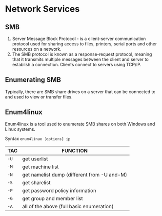 # Network Services

## SMB

1. Server Message Block Protocol - is a client-server communication protocol used for sharing access to files, printers, serial ports and other resources on a network. 
2. The SMB protocol is known as a response-request protocol, meaning that it transmits multiple messages between the client and server to establish a connection. Clients connect to servers using TCP/IP.

## Enumerating SMB

Typically, there are SMB share drives on a server that can be connected to and used to view or transfer files.

## Enum4linux

Enum4linux is a tool used to enumerate SMB shares on both Windows and Linux systems.

Syntax `enum4linux [options] ip`

|TAG      |   FUNCTION|
|---------|-------------|
|`-U`     | get userlist|
|`-M`     | get machine list|
|`-N`     | get namelist dump (different from -U and-M)|
|`-S`     | get sharelist|
|`-P`     | get password policy information|
|`-G`     | get group and member list|
|`-A`     | all of the above (full basic enumeration)| 
